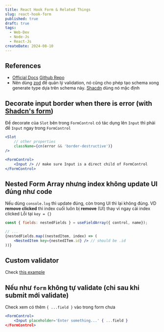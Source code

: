 ```yaml
---
title: React Hook Form & Related Things
slug: react-hook-form
published: true
draft: true
tags:
  - Web-Dev
  - Node-Js
  - React-Js
createDate: 2024-08-10
---
```

## References 
- [Official Docs](https://react-hook-form.com/) [Github Repo](https://github.com/react-hook-form/react-hook-form)
- Nên dùng [zod](https://zod.dev/) để quản lý validation, nó cũng cho phép tạo schema xong generate type dựa trên schema này. [Shacdn](https://ui.shadcn.com/docs) dùng nó mặc định
## Decorate input border when there is error (with [Shadcn's form](https://ui.shadcn.com/docs/components/form))
Để decorate của `Slot` bên trong `FormControl` có tác dụng lên `Input` thì phải để `Input` ngay trong `FormControl`
```jsx title="form.tsx"
<Slot 
	// other properties
	className={cn(error && 'border-destructive')}
/>
```
```jsx title="input.tsx"
<FormControl>
	<Input /> // make sure Input is a direct child of FormControl
</FormControl>
```
## Nested Form Array nhưng index không update UI đúng như code
Nếu dùng `console.log` thì update đúng, còn trong UI thì lại không đúng. VD **remove clicked** thì index cuối luôn bị **remove** (UI) thay vì ngay cái index clicked
Lỗi tại `key = {}`
```jsx
const { fields: nestedFields } = useFieldArray({ control, name});

// ...
{nestedFields.map((nestedItem, index) => (
	<NestedItem key={nestedITem.id} /> // should be .id
))}
```
## Custom validator 
Check [this example](https://zod.dev/?id=customize-error-path)
## Nếu như `form` không tự validate (chỉ sau khi submit mới validate)
Check xem có thêm `{ ...field }` vào trong form chưa
```jsx
<FormControl>
	<Input placeholder='Enter something...' { ...field }
</FormControl>
```